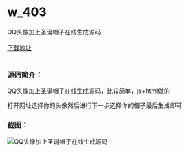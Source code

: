 # w_403
QQ头像加上圣诞帽子在线生成源码
<br/></br>
[下载地址](https://www.uuid2.com/403.html "下载地址")
<br/></br>
<h3>源码简介：</h3>
<p>QQ头像加上圣诞帽子在线生成源码，比较简单，js+html做的<p>
<p>打开网址选择你的头像然后进行下一步选择你的帽子最后生成即可<p>
<h3>截图：</h3>
<img src="https://www.uuid2.com/wp-content/uploads/img/202105/05d173a133.jpg" alt="QQ头像加上圣诞帽子在线生成源码">
